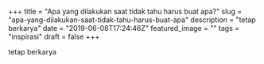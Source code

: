 +++
title = "Apa yang dilakukan saat tidak tahu harus buat apa?"
slug = "apa-yang-dilakukan-saat-tidak-tahu-harus-buat-apa"
description = "tetap berkarya"
date = "2019-06-08T17:24:46Z"
featured_image = ""
tags = "inspirasi"
draft = false
+++ 
 
tetap berkarya